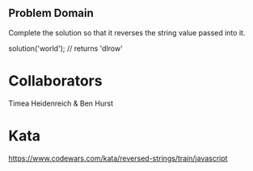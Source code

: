 ## Problem Domain

Complete the solution so that it reverses the string value passed into it.

solution('world'); // returns 'dlrow'
# Collaborators

Timea Heidenreich & Ben Hurst

# Kata

https://www.codewars.com/kata/reversed-strings/train/javascript